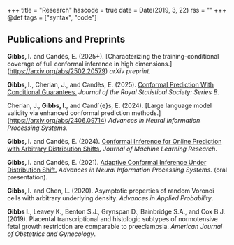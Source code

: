+++
title = "Research"
hascode = true
date = Date(2019, 3, 22)
rss = ""
+++
@def tags = ["syntax", "code"]

## Publications and Preprints

**Gibbs, I.** and Candès, E. (2025+). [Characterizing the training-conditional coverage of full conformal inference in high dimensions.] (https://arxiv.org/abs/2502.20579) *arXiv preprint.*

**Gibbs, I.**, Cherian, J., and Candès, E. (2025). [Conformal Prediction With Conditional Guarantees.](https://arxiv.org/abs/2305.12616) *Journal of the Royal Statistical Society: Series B*.

Cherian, J., **Gibbs, I.**, and Cand\`{e}s, E. (2024). [Large language model validity via enhanced conformal prediction methods.] (https://arxiv.org/abs/2406.09714) *Advances in Neural Information Processing Systems.* 

**Gibbs, I.** and Candès, E. (2024). [Conformal Inference for Online Prediction with Arbitrary Distribution Shifts.](https://jmlr.org/papers/volume25/22-1218/22-1218.pdf) *Journal of Machine Learning Research*.

**Gibbs, I.** and Candès, E. (2021). [Adaptive Conformal Inference Under Distribution Shift.](https://proceedings.neurips.cc/paper_files/paper/2021/file/0d441de75945e5acbc865406fc9a2559-Paper.pdf) *Advances in Neural Information Processing Systems.* (oral presentation).

**Gibbs, I.** and Chen, L. (2020). Asymptotic properties of random Voronoi cells with arbitrary underlying density. *Advances in Applied Probability*.

**Gibbs I.**, Leavey K., Benton S.J., Grynspan D., Bainbridge S.A., and Cox B.J. (2019). Placental transcriptional and histologic subtypes of normotensive fetal growth restriction are comparable to preeclampsia. *American Journal of Obstetrics and Gynecology*.
